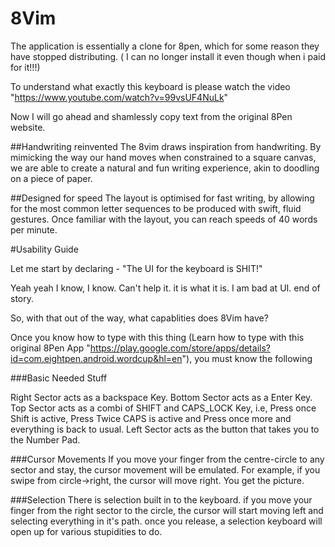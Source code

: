 # 8Vim
The application is essentially a clone for 8pen, which for some reason they have stopped distributing. ( I can no longer install it even though when i paid for it!!!)

To understand what exactly this keyboard is please watch the video "https://www.youtube.com/watch?v=99vsUF4NuLk"

Now I will go ahead and shamlessly copy text from the original 8Pen website.

##Handwriting reinvented
The 8vim draws inspiration from handwriting. By mimicking the way our hand moves when constrained to a square canvas, we are able to create a natural and fun writing experience, akin to doodling on a piece of paper.

##Designed for speed
The layout is optimised for fast writing, by allowing for the most common letter sequences to be produced with swift, fluid gestures. Once familiar with the layout, you can reach speeds of 40 words per minute.

#Usability Guide

Let me start by declaring - "The UI for the keyboard is SHIT!"

Yeah yeah I know, I know. Can't help it. it is what it is. I am bad at UI. end of story.

So, with that out of the way, what capablities does 8Vim have?

Once you know how to type with this thing (Learn how to type with this original 8Pen App "https://play.google.com/store/apps/details?id=com.eightpen.android.wordcup&hl=en"), you must know the following 

###Basic Needed Stuff

Right Sector acts as a backspace Key.
Bottom Sector acts as a Enter Key.
Top Sector acts as a combi of SHIFT and CAPS_LOCK Key, i.e, Press once Shift is active, Press Twice CAPS is active and Press once more and everything is back to usual.
Left Sector acts as the button that takes you to the Number Pad.


###Cursor Movements 
If you move your finger from the centre-circle to any sector and stay, the cursor movement will be emulated. For example, if you swipe from circle->right, the cursor will move right. You get the picture.

###Selection
There is selection built in to the keyboard. if you move your finger from the right sector to the circle, the cursor will start moving left and selecting everything in it's path. once you release, a selection keyboard will open up for various stupidities to do.

